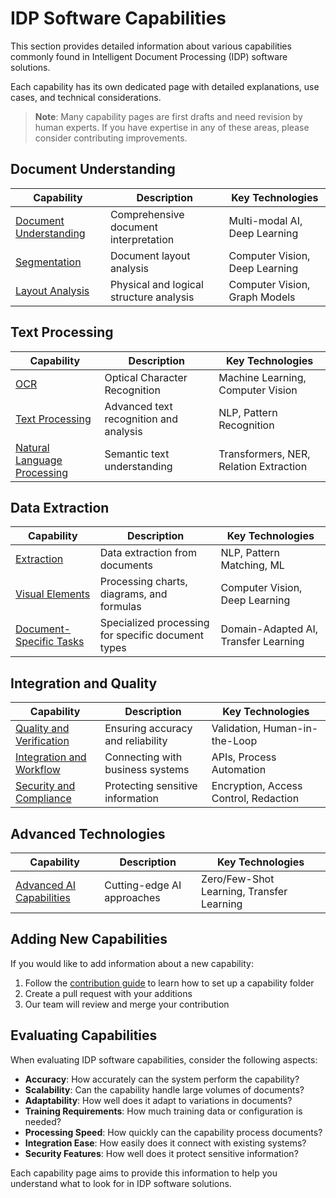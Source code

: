 # IDP Software Capabilities

This section provides detailed information about various capabilities commonly found in Intelligent Document Processing (IDP) software solutions.

Each capability has its own dedicated page with detailed explanations, use cases, and technical considerations.

> **Note**: Many capability pages are first drafts and need revision by human experts. If you have expertise in any of these areas, please consider contributing improvements.

## Document Understanding

| Capability | Description | Key Technologies |
|------------|-------------|------------------|
| [Document Understanding](document-understanding/index.md) | Comprehensive document interpretation | Multi-modal AI, Deep Learning |
| [Segmentation](segmentation/index.md) | Document layout analysis | Computer Vision, Deep Learning |
| [Layout Analysis](layout-analysis/index.md) | Physical and logical structure analysis | Computer Vision, Graph Models |

## Text Processing

| Capability | Description | Key Technologies |
|------------|-------------|------------------|
| [OCR](ocr/index.md) | Optical Character Recognition | Machine Learning, Computer Vision |
| [Text Processing](text-processing/index.md) | Advanced text recognition and analysis | NLP, Pattern Recognition |
| [Natural Language Processing](natural-language-processing/index.md) | Semantic text understanding | Transformers, NER, Relation Extraction |

## Data Extraction

| Capability | Description | Key Technologies |
|------------|-------------|------------------|
| [Extraction](extraction/index.md) | Data extraction from documents | NLP, Pattern Matching, ML |
| [Visual Elements](visual-elements/index.md) | Processing charts, diagrams, and formulas | Computer Vision, Deep Learning |
| [Document-Specific Tasks](document-specific-tasks/index.md) | Specialized processing for specific document types | Domain-Adapted AI, Transfer Learning |

## Integration and Quality

| Capability | Description | Key Technologies |
|------------|-------------|------------------|
| [Quality and Verification](quality-verification/index.md) | Ensuring accuracy and reliability | Validation, Human-in-the-Loop |
| [Integration and Workflow](integration-workflow/index.md) | Connecting with business systems | APIs, Process Automation |
| [Security and Compliance](security-compliance/index.md) | Protecting sensitive information | Encryption, Access Control, Redaction |

## Advanced Technologies

| Capability | Description | Key Technologies |
|------------|-------------|------------------|
| [Advanced AI Capabilities](advanced-ai-capabilities/index.md) | Cutting-edge AI approaches | Zero/Few-Shot Learning, Transfer Learning |

## Adding New Capabilities

If you would like to add information about a new capability:

1. Follow the [contribution guide](../contribution/index.md) to learn how to set up a capability folder
2. Create a pull request with your additions
3. Our team will review and merge your contribution

## Evaluating Capabilities

When evaluating IDP software capabilities, consider the following aspects:

- **Accuracy**: How accurately can the system perform the capability?
- **Scalability**: Can the capability handle large volumes of documents?
- **Adaptability**: How well does it adapt to variations in documents?
- **Training Requirements**: How much training data or configuration is needed?
- **Processing Speed**: How quickly can the capability process documents?
- **Integration Ease**: How easily does it connect with existing systems?
- **Security Features**: How well does it protect sensitive information?

Each capability page aims to provide this information to help you understand what to look for in IDP software solutions.
